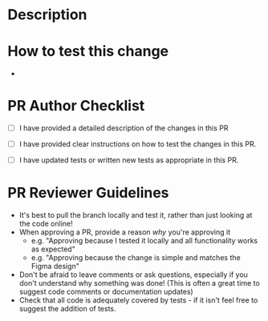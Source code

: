 <!--
REQUIRED
    Ensure that your PR title has the relevant Jira ticket number(s) in the title.
    Follow this pattern: [EASI-1234] [EASI-4567] Title of the PR
-->

# Description
<!--
REQUIRED
    Provide details as to what the PR aims to accomplish
    Be as descriptive as you can, and include any relevant information that will help the reviewer understand the scope of the changes
    Include screenshots or screen recordings to assist in reviewing if possible.
-->


# How to test this change
<!--
REQUIRED
    Add instructions on how to test the changes in this PR
    This can be a list of steps to reproduce a bug, or a list of steps to verify a feature in the application
    Include any example shell commands or postman requests that reviewers can run to test the changes
-->
- 

# PR Author Checklist
<!--
REQUIRED
    Ensure that each of the following is true before you submit this PR (or before it leaves "draft" status), and check each box to confirm
-->

- [ ] I have provided a detailed description of the changes in this PR
- [ ] I have provided clear instructions on how to test the changes in this PR.
- [ ] I have updated tests or written new tests as appropriate in this PR.


# PR Reviewer Guidelines
<!--
This is just some static content to ensure we're following best practices when reviewing.
There is no need to edit this section.
-->
- It's best to pull the branch locally and test it, rather than just looking at the code online!
- When approving a PR, provide a reason _why_ you're approving it
  - e.g. "Approving because I tested it locally and all functionality works as expected"
  - e.g. "Approving because the change is simple and matches the Figma design"
- Don't be afraid to leave comments or ask questions, especially if you don't understand why something was done! (This is often a great time to suggest code comments or documentation updates)
- Check that all code is adequately covered by tests - if it isn't feel free to suggest the addition of tests.
